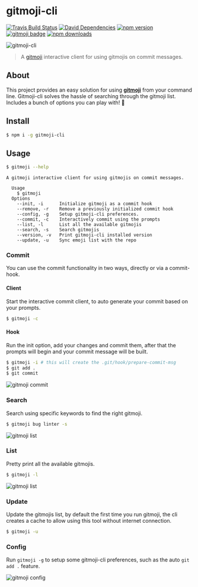 # gitmoji-cli

[![Travis Build Status](https://img.shields.io/travis/carloscuesta/gitmoji-cli.svg?style=flat-square)](https://travis-ci.org/carloscuesta/gitmoji-cli)
[![David Dependencies](https://img.shields.io/david/carloscuesta/gitmoji-cli.svg?style=flat-square)](https://david-dm.org/carloscuesta/gitmoji-cli)
[![npm version](https://img.shields.io/npm/v/gitmoji-cli.svg?style=flat-square)](https://www.npmjs.com/package/gitmoji-cli)
[![gitmoji badge](https://img.shields.io/badge/gitmoji-%20😜%20😍-FFDD67.svg?style=flat-square)](https://github.com/carloscuesta/gitmoji)
[![npm downloads](https://img.shields.io/npm/dt/gitmoji-cli.svg?style=flat-square)](https://www.npmjs.com/package/gitmoji-cli)

![gitmoji-cli](https://cloud.githubusercontent.com/assets/7629661/20454643/11eb9e40-ae47-11e6-90db-a1ad8a87b495.gif)

> A [gitmoji](https://github.com/carloscuesta/gitmoji) interactive client for using gitmojis on commit messages.

## About

This project provides an easy solution for using [**gitmoji**](https://github.com/carloscuesta/gitmoji) from your command line. Gitmoji-cli solves the hassle of searching through the gitmoji list. Includes a bunch of options you can play with! :tada:

## Install

```bash
$ npm i -g gitmoji-cli
```

## Usage

```bash
$ gitmoji --help
```

```
A gitmoji interactive client for using gitmojis on commit messages.

  Usage
    $ gitmoji
  Options
    --init, -i      Initialize gitmoji as a commit hook
    --remove, -r    Remove a previously initialized commit hook
    --config, -g    Setup gitmoji-cli preferences.
    --commit, -c    Interactively commit using the prompts
    --list, -l      List all the available gitmojis
    --search, -s    Search gitmojis
    --version, -v   Print gitmoji-cli installed version
    --update, -u    Sync emoji list with the repo
```

### Commit

You can use the commit functionality in two ways, directly or via a commit-hook.

#### Client

Start the interactive commit client, to auto generate your commit based on your prompts.

```bash
$ gitmoji -c
```

#### Hook

Run the init option, add your changes and commit them, after that the prompts will begin and your commit message will be built.

```bash
$ gitmoji -i # this will create the .git/hook/prepare-commit-msg
$ git add .
$ git commit
```

![gitmoji commit](https://cloud.githubusercontent.com/assets/7629661/20454513/5db2750a-ae43-11e6-99d7-4757108fe640.png)

### Search

Search using specific keywords to find the right gitmoji.

```bash
$ gitmoji bug linter -s
```

![gitmoji list](https://cloud.githubusercontent.com/assets/7629661/20454469/1815550e-ae42-11e6-8c23-33ab7a3e48a3.png)


### List

Pretty print all the available gitmojis.

```bash
$ gitmoji -l
```

![gitmoji list](https://cloud.githubusercontent.com/assets/7629661/20454472/1c351e6c-ae42-11e6-8f3c-da73429d8eff.png)

### Update

Update the gitmojis list, by default the first time you run gitmoji, the cli creates a cache to allow using this tool without internet connection.

```bash
$ gitmoji -u
```

### Config

Run `gitmoji -g` to setup some gitmoji-cli preferences, such as the auto `git add .` feature.

![gitmoji config](https://cloud.githubusercontent.com/assets/7629661/23577826/82e8745e-00c9-11e7-9d7e-623a0a51bff9.png)
